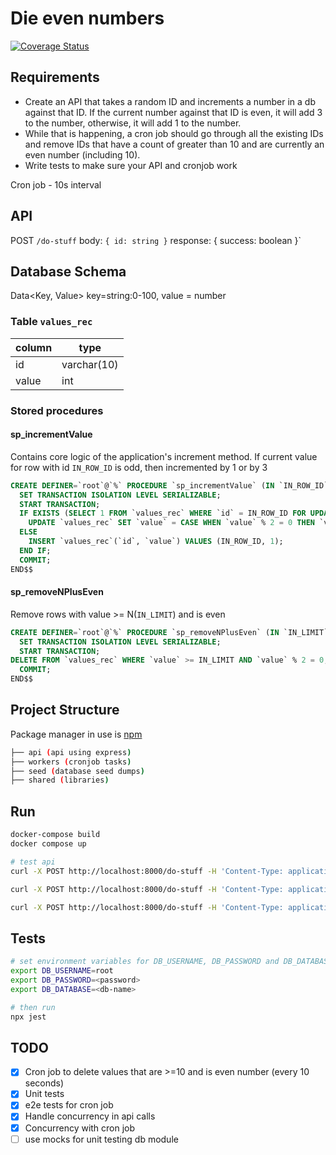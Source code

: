 # Die even numbers

[![Coverage Status](https://coveralls.io/repos/github/Shidil/die-even-numbers/badge.svg?branch=main)](https://coveralls.io/github/Shidil/die-even-numbers?branch=main)

## Requirements

- Create an API that takes a random ID and increments a number in a db against that ID. If the current number against that ID is even, it will add 3 to the number, otherwise, it will add 1 to the number.
- While that is happening, a cron job should go through all the existing IDs and remove IDs that have a count of greater than 10 and are currently an even number (including 10).
- Write tests to make sure your API and cronjob work

Cron job - 10s interval

## API

POST `/do-stuff`  body: `{ id: string }` response: { success: boolean }`

## Database Schema

Data<Key, Value> key=string:0-100, value = number

### Table `values_rec`

| column | type |
|--------|------|
| id | varchar(10) |
| value | int |

### Stored procedures

#### sp_incrementValue

Contains core logic of the application's increment method.
If current value for row with id `IN_ROW_ID` is odd, then incremented by 1 or by 3

```sql
CREATE DEFINER=`root`@`%` PROCEDURE `sp_incrementValue` (IN `IN_ROW_ID` VARCHAR(100))  BEGIN
  SET TRANSACTION ISOLATION LEVEL SERIALIZABLE;
  START TRANSACTION;
  IF EXISTS (SELECT 1 FROM `values_rec` WHERE `id` = IN_ROW_ID FOR UPDATE) THEN
    UPDATE `values_rec` SET `value` = CASE WHEN `value` % 2 = 0 THEN `value` + 3 ELSE `value` + 1 END WHERE `id` = IN_ROW_ID;
  ELSE 
    INSERT `values_rec`(`id`, `value`) VALUES (IN_ROW_ID, 1);
  END IF;
  COMMIT;
END$$

```

#### sp_removeNPlusEven

Remove rows with value >= N(`IN_LIMIT`) and is even

```sql
CREATE DEFINER=`root`@`%` PROCEDURE `sp_removeNPlusEven` (IN `IN_LIMIT` INT)  BEGIN
  SET TRANSACTION ISOLATION LEVEL SERIALIZABLE;
  START TRANSACTION;
DELETE FROM `values_rec` WHERE `value` >= IN_LIMIT AND `value` % 2 = 0;
  COMMIT;
END$$
```

## Project Structure

Package manager in use is [npm](https://npmjs.org)

```bash
├── api (api using express)
├── workers (cronjob tasks)
├── seed (database seed dumps)
├── shared (libraries)
```

## Run

```bash
docker-compose build
docker compose up

# test api
curl -X POST http://localhost:8000/do-stuff -H 'Content-Type: application/json' -d "{\"id\": \"test_rec\"}" # result 1

curl -X POST http://localhost:8000/do-stuff -H 'Content-Type: application/json' -d "{\"id\": \"test_rec\"}" # result 2

curl -X POST http://localhost:8000/do-stuff -H 'Content-Type: application/json' -d "{\"id\": \"test_rec\"}" # result 3
```

## Tests

```bash
# set environment variables for DB_USERNAME, DB_PASSWORD and DB_DATABASE
export DB_USERNAME=root
export DB_PASSWORD=<password>
export DB_DATABASE=<db-name>

# then run
npx jest
```

## TODO

- [x] Cron job to delete values that are >=10 and is even number (every 10 seconds)
- [x] Unit tests
- [x] e2e tests for cron job
- [x] Handle concurrency in api calls
- [x] Concurrency with cron job
- [ ] use mocks for unit testing db module
